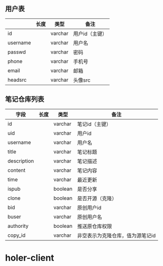 ## 用户表

|          | 长度 | 类型 |  备注   |
| -------- | ---- | ---- | ---- |
| id       |      |   varchar   |  用户id（主键）    |
| username     |      |  varchar    |  用户名    |
| passwd |      |   varchar   |  密码    |
| phone |      |   varchar   |   手机号   |
| email |      |   varchar   |   邮箱   |
| headsrc |      |   varchar   |  头像src    |


## 笔记仓库列表

| 字段        | 长度 | 类型 |   备注   |
| ----------- | ---- | ---- | ---- |
| id          |      |  varchar    |  笔记id（主键）    |
| uid          |      |  varchar    |  用户id    |
| username        |      |   varchar   |  用户名    |
| title       |      |  varchar    |   笔记标题   |
| description |      |  varchar    |  笔记描述    |
| content     |      |  varchar    |  笔记内容    |
| time     |      |   varchar   |   最近更新   |
| ispub |      |  boolean    |   是否分享   |
| clone |      |  boolean    |   是否开源（克隆）   |
| bid        |      |   varchar   |   原创用户id   |
| buser        |      |  varchar    |  原创用户名    |
| authority        |      |  boolean    |   推送原仓库权限   |
| copy_id      |      |  varchar    |   非空表示为克隆仓库，值为源笔记id   |





# **holer-client**